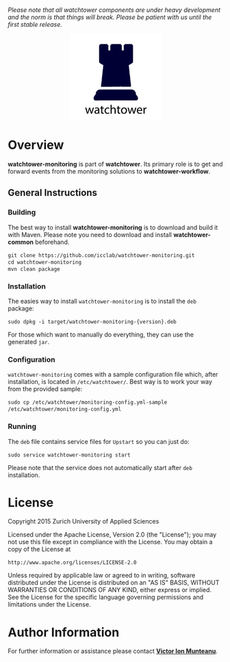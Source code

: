*Please note that all watchtower components are under heavy development and the norm is that things will break. Please be patient with us until the first stable release.*

<div align="center">
	<img src="https://raw.githubusercontent.com/icclab/watchtower-common/master/watchtower.png" alt="Watchtower" title="Watchtower">
</div>

# Overview

**watchtower-monitoring** is part of **watchtower**. Its primary role is to get and forward events from the monitoring solutions to **watchtower-workflow**.

## General Instructions

### Building

The best way to install **watchtower-monitoring** is to download and build it with Maven. Please note you need to download and install **watchtower-common** beforehand.

```
git clone https://github.com/icclab/watchtower-monitoring.git
cd watchtower-monitoring
mvn clean package
```

### Installation

The easies way to install `watchtower-monitoring` is to install the `deb` package:

```
sudo dpkg -i target/watchtower-monitoring-{version}.deb
```

For those which want to manually do everything, they can use the generated `jar`.

### Configuration

`watchtower-monitoring` comes with a sample configuration file which, after installation, is located in `/etc/watchtower/`. Best way is to work your way from the provided sample:

```
sudo cp /etc/watchtower/monitoring-config.yml-sample /etc/watchtower/monitoring-config.yml
```

### Running

The `deb` file contains service files for `Upstart` so you can just do:

```
sudo service watchtower-monitoring start
```

Please note that the service does not automatically start after `deb` installation.

# License

Copyright 2015 Zurich University of Applied Sciences

Licensed under the Apache License, Version 2.0 (the "License");
you may not use this file except in compliance with the License.
You may obtain a copy of the License at

    http://www.apache.org/licenses/LICENSE-2.0
    
Unless required by applicable law or agreed to in writing, software
distributed under the License is distributed on an "AS IS" BASIS,
WITHOUT WARRANTIES OR CONDITIONS OF ANY KIND, either express or
implied.
See the License for the specific language governing permissions and
limitations under the License.

# Author Information

For further information or assistance please contact [**Victor Ion Munteanu**](https://github.com/nemros).
